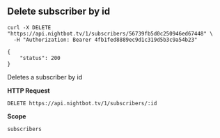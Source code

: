 ## Delete subscriber by id

```cURL
curl -X DELETE "https://api.nightbot.tv/1/subscribers/56739fb5d0c250946ed67448" \
  -H "Authorization: Bearer 4fb1fed8889ec9d1c319d5b3c9a54b23"

{
    "status": 200
}
```

Deletes a subscriber by id

**HTTP Request**

`DELETE https://api.nightbot.tv/1/subscribers/:id`

**Scope**

`subscribers`